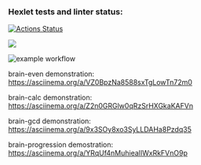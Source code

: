 ### Hexlet tests and linter status:
[![Actions Status](https://github.com/olekhshch/frontend-project-lvl1/workflows/hexlet-check/badge.svg)](https://github.com/olekhshch/frontend-project-lvl1/actions)

<a href="https://codeclimate.com/github/codeclimate/codeclimate/maintainability"><img src="https://api.codeclimate.com/v1/badges/a99a88d28ad37a79dbf6/maintainability" /></a>

![example workflow](https://github.com/olekhshch/frontend-project-lvl1/actions/workflows/my-check.yml/badge.svg)

brain-even demonstration: https://asciinema.org/a/VZ0BpzNa8588sxTgLowTn72m0

brain-calc demonstration: https://asciinema.org/a/Z2n0GRGlw0qRzSrHXGkaKAFVn

brain-gcd demonstration: https://asciinema.org/a/9x3SOy8xo3SyLLDAHa8Pzdq35

brain-progression demostration: https://asciinema.org/a/YRqUf4nMuhiealIWxRkFVnO9p